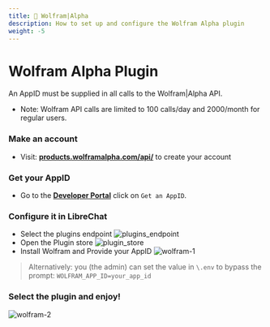 ```yaml
---
title: 🧠 Wolfram|Alpha
description: How to set up and configure the Wolfram Alpha plugin
weight: -5
---
```


# Wolfram Alpha Plugin

An AppID must be supplied in all calls to the Wolfram|Alpha API.

- Note: Wolfram API calls are limited to 100 calls/day and 2000/month for regular users.

### Make an account

- Visit: **[products.wolframalpha.com/api/](https://products.wolframalpha.com/api/)** to create your account

### Get your AppID

- Go to the **[Developer Portal](https://developer.wolframalpha.com/portal/myapps/)** click on `Get an AppID`.

### Configure it in LibreChat

- Select the plugins endpoint
  ![plugins_endpoint](https://github.com/danny-avila/LibreChat/assets/32828263/7db788a5-2173-4115-b34b-43ea132dae69)
- Open the Plugin store
  ![plugin_store](https://github.com/danny-avila/LibreChat/assets/32828263/12a51feb-c030-4cf0-8429-16360270988d)
- Install Wolfram and Provide your AppID
  ![wolfram-1](https://github.com/danny-avila/LibreChat/assets/32828263/bd165497-d529-441d-8372-a68db19adc3f)

> Alternatively: you (the admin) can set the value in `\.env` to bypass the prompt: `WOLFRAM_APP_ID=your_app_id`

### Select the plugin and enjoy!

![wolfram-2](https://github.com/danny-avila/LibreChat/assets/32828263/2825e961-6c46-4728-96cd-1012a0862943)
